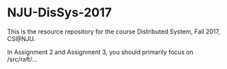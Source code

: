 # NJU-DisSys-2017
This is the resource repository for the course Distributed System, Fall 2017, CS@NJU.

In Assignment 2 and Assignment 3, you should primarily focus on /src/raft/...
